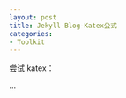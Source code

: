 ```yaml
---
layout: post
title: Jekyll-Blog-Katex公式
categories:
- Toolkit
---
```


尝试 katex：

<p><span id="mykatex1">...</span></p>
<script>
katex.render("P(x) = \frac{1}{\sigma\sqrt{2\pi}}e^{-\frac{(x-\mu)^2}{2\sigma ^2}}", mykatex1);
</script> 
